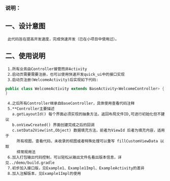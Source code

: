 ### 说明：
## 一、设计意图
     此代码旨在提高开发速度，完成快速开发（已在小项目中使用过）。
     
## 二、使用说明
     1.所有业务由Controller接管而非Activity
     2.启动页需要需要注册，也可以使用快速开发quick_ui中的接口实现
     3.启动页注册(WelcomeActivity)后实现如下代码:
```java
public class WelcomeActivity extends BaseActivity<WelcomeController> {
}
```
     4.之后所有Controller继承自BaseController，具体使用查看代码注释
     5.**Controller主要描述
       a.getLayoutId() 每个界面必须实现的抽象方法，返回布局文件ID,可进行初始化但不建议
       b.onViewCreated() 界面创建完成之后的回调
       c.setData2View(int,Object) 数据填充方法，前者为ViewId 后者为填充内容，适用于
         所有视图，查看代码，未收录的视图或者特殊处理可以重写 fillCustomViewData 以取
         缔常规用法
     6.加入打包输出代码控制，可以轻松从输出文件名看出版本信息，详见../demo/build.gradle
     7.初步加入接口版，见Example1、Example1Impl、ExampleActivity的差异
     8.加入注解版本，见Example1Impl的使用